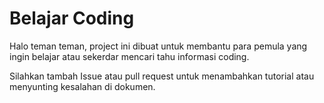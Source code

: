 # Belajar Coding

Halo teman teman, project ini dibuat untuk membantu para pemula yang ingin belajar atau sekerdar mencari tahu informasi coding.

Silahkan tambah Issue atau pull request untuk menambahkan tutorial atau menyunting kesalahan di dokumen.